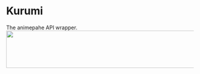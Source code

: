 # Kurumi
The animepahe API wrapper.
<img src=".docs/images/kurumi_logo.png" width="512" height="100" align="right" />